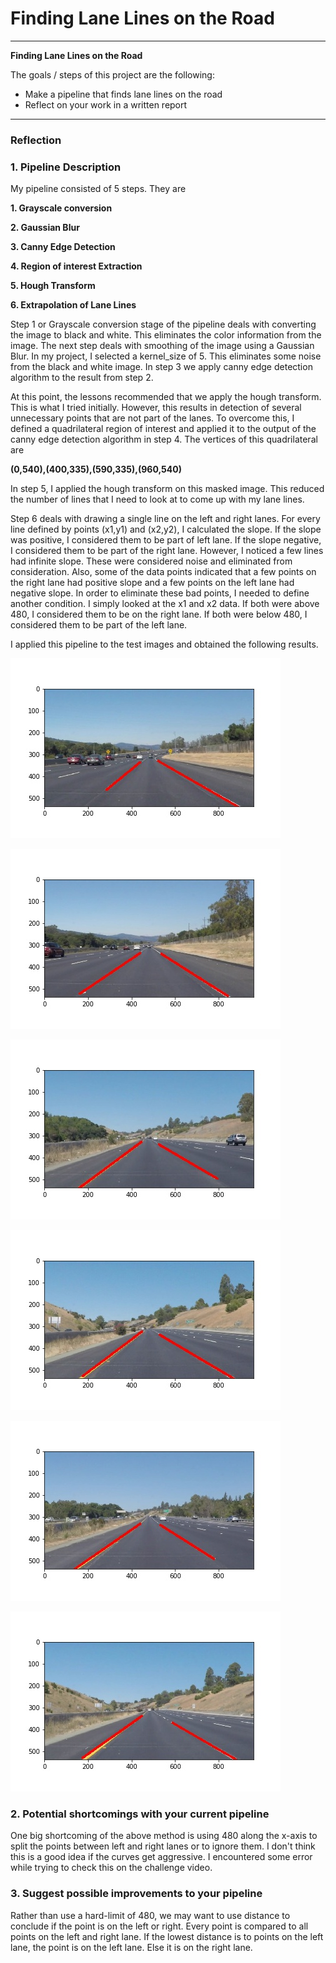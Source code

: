 # **Finding Lane Lines on the Road** 

---

**Finding Lane Lines on the Road**

The goals / steps of this project are the following:
* Make a pipeline that finds lane lines on the road
* Reflect on your work in a written report


[//]: # (Image References)

[image1]: ./test_images_output/solidWhiteCurve.jpg "Result 1"
[image2]: ./test_images_output/solidWhiteRight.jpg "Result 2"
[image3]: ./test_images_output/solidYellowCurve.jpg "Result 3"
[image4]: ./test_images_output/solidYellowCurve2.jpg "Result 4"
[image5]: ./test_images_output/solidYellowLeft.jpg "Result 5"
[image6]: ./test_images_output/whiteCarLaneSwitch.jpg "Result 6"

---

### Reflection

### 1. Pipeline Description

My pipeline consisted of 5 steps. They are

**1. Grayscale conversion**

**2. Gaussian Blur**

**3. Canny Edge Detection**

**4. Region of interest Extraction**

**5. Hough Transform**

**6. Extrapolation of Lane Lines**

Step 1 or Grayscale conversion stage of the pipeline deals with converting the image to black and white. This eliminates the color information from the image. The next
step deals with smoothing of the image using a Gaussian Blur. In my project, I selected a kernel_size of 5. This eliminates some noise from the black and white image.
In step 3 we apply canny edge detection algorithm to the result from step 2. 

At this point, the lessons recommended that we apply the hough transform. This is what I tried initially. However, this results in detection of several unnecessary points that are 
not part of the lanes. To overcome this, I defined a quadrilateral region of interest and applied it to the output of the canny edge detection algorithm in step 4. The vertices of this 
quadrilateral are 

**(0,540),(400,335),(590,335),(960,540)**

In step 5, I applied the hough transform on this masked image. This reduced the number of lines that I need to look at to come up with my lane lines.

Step 6 deals with drawing a single line on the left and right lanes. For every line defined by points (x1,y1) and (x2,y2), I calculated the slope. 
If the slope was positive, I considered them to be part of left lane. If the slope negative, I considered them to be part of the right lane. However, I noticed a few lines had infinite slope.
These were considered noise and eliminated from consideration. Also, some of the data points indicated that a few points on the right lane had positive slope and a few points on the left lane had negative slope.
In order to eliminate these bad points, I needed to define another condition. I simply looked at the x1 and x2 data. If both were above 480, I considered them to be on the right lane.
If both were below 480, I considered them to be part of the left lane.

I applied this pipeline to the test images and obtained the following results.

![alt text][image1]

![alt text][image2]

![alt text][image3]

![alt text][image4]

![alt text][image5]

![alt text][image6]


### 2. Potential shortcomings with your current pipeline
One big shortcoming of the above method is using 480 along the x-axis to split the points between left and right lanes or to ignore them.
I don't think this is a good idea if the curves get aggressive. I encountered some error while trying to check this on the challenge video.


### 3. Suggest possible improvements to your pipeline

Rather than use a hard-limit of 480, we may want to use distance to conclude if the point is on the left or right. Every point is compared to all points on the left and right lane. 
If the lowest distance is to points on the left lane, the point is on the left lane. Else it is on the right lane.
